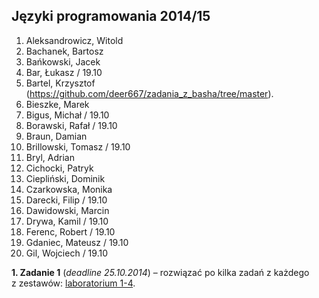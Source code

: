 ## Języki programowania 2014/15

1. Aleksandrowicz, Witold
1. Bachanek, Bartosz
1. Bańkowski, Jacek
1. Bar, Łukasz / 19.10
1. Bartel, Krzysztof (https://github.com/deer667/zadania_z_basha/tree/master).
1. Bieszke, Marek
1. Bigus, Michał / 19.10
1. Borawski, Rafał / 19.10
1. Braun, Damian
1. Brillowski, Tomasz / 19.10
1. Bryl, Adrian
1. Cichocki, Patryk
1. Ciepliński, Dominik
1. Czarkowska, Monika
1. Darecki, Filip / 19.10
1. Dawidowski, Marcin
1. Drywa, Kamil / 19.10
1. Ferenc, Robert / 19.10
1. Gdaniec, Mateusz / 19.10
1. Gil, Wojciech / 19.10

**1. Zadanie 1** (*deadline 25.10.2014*) –
rozwiązać po kilka zadań z każdego z zestawów:
[laboratorium 1-4](http://wbzyl.inf.ug.edu.pl/sp/exercises).
